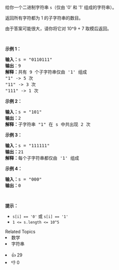 <p>给你一个二进制字符串 <code>s</code>（仅由 '0' 和 '1' 组成的字符串）。</p>

<p>返回所有字符都为 1 的子字符串的数目。</p>

<p>由于答案可能很大，请你将它对 10^9 + 7 取模后返回。</p>

<p>&nbsp;</p>

<p><strong>示例 1：</strong></p>

<pre><strong>输入：</strong>s = "0110111"
<strong>输出</strong>：9
<strong>解释：</strong>共有 9 个子字符串仅由 '1' 组成
"1" -&gt; 5 次
"11" -&gt; 3 次
"111" -&gt; 1 次</pre>

<p><strong>示例 2：</strong></p>

<pre><strong>输入：</strong>s = "101"
<strong>输出：</strong>2
<strong>解释：</strong>子字符串 "1" 在 s 中共出现 2 次
</pre>

<p><strong>示例 3：</strong></p>

<pre><strong>输入：</strong>s = "111111"
<strong>输出：</strong>21
<strong>解释：</strong>每个子字符串都仅由 '1' 组成
</pre>

<p><strong>示例 4：</strong></p>

<pre><strong>输入：</strong>s = "000"
<strong>输出：</strong>0
</pre>

<p>&nbsp;</p>

<p><strong>提示：</strong></p>

<ul> 
 <li><code>s[i] == '0'</code> 或 <code>s[i] == '1'</code></li> 
 <li><code>1 &lt;= s.length &lt;= 10^5</code></li> 
</ul>

<div><div>Related Topics</div><div><li>数学</li><li>字符串</li></div></div><br><div><li>👍 29</li><li>👎 0</li></div>